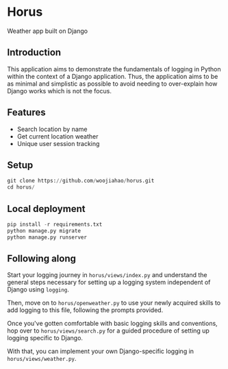 # Horus

Weather app built on Django

## Introduction

This application aims to demonstrate the fundamentals of logging in Python within the context of a Django application. Thus, the application aims to be as minimal and simplistic as possible to avoid needing to over-explain how Django works which is not the focus.

## Features

- Search location by name
- Get current location weather
- Unique user session tracking

## Setup

```python
git clone https://github.com/woojiahao/horus.git
cd horus/
```

## Local deployment

```python
pip install -r requirements.txt
python manage.py migrate
python manage.py runserver
```

## Following along

Start your logging journey in `horus/views/index.py` and understand the general steps necessary for setting up a logging system independent of Django using `logging`.

Then, move on to `horus/openweather.py` to use your newly acquired skills to add logging to this file, following the prompts provided.

Once you've gotten comfortable with basic logging skills and conventions, hop over to `horus/views/search.py` for a guided procedure of setting up logging specific to Django.

With that, you can implement your own Django-specific logging in `horus/views/weather.py`.
